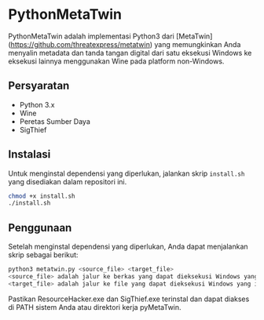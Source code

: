 # PythonMetaTwin

PythonMetaTwin adalah implementasi Python3 dari [MetaTwin] (https://github.com/threatexpress/metatwin) yang memungkinkan Anda menyalin metadata dan tanda tangan digital dari satu eksekusi Windows ke eksekusi lainnya menggunakan Wine pada platform non-Windows.

## Persyaratan

- Python 3.x
- Wine
- Peretas Sumber Daya
- SigThief

## Instalasi

Untuk menginstal dependensi yang diperlukan, jalankan skrip `install.sh` yang disediakan dalam repositori ini.

```bash
chmod +x install.sh
./install.sh
```

## Penggunaan

Setelah menginstal dependensi yang diperlukan, Anda dapat menjalankan skrip sebagai berikut:

```bash
python3 metatwin.py <source_file> <target_file>
<source_file> adalah jalur ke berkas yang dapat dieksekusi Windows yang ingin Anda salin metadata dan tanda tangan digitalnya.
<target_file> adalah jalur ke file yang dapat dieksekusi Windows yang ingin Anda salin metadata dan tanda tangan digitalnya.
```

Pastikan ResourceHacker.exe dan SigThief.exe terinstal dan dapat diakses di PATH sistem Anda atau direktori kerja pyMetaTwin.
